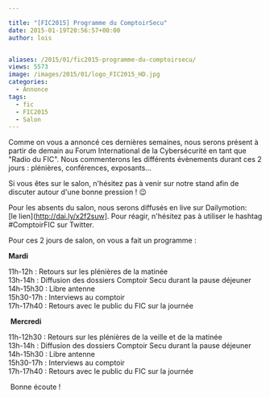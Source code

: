 ```yaml
---

title: "[FIC2015] Programme du ComptoirSecu"
date: 2015-01-19T20:56:57+00:00
author: lois


aliases: /2015/01/fic2015-programme-du-comptoirsecu/
views: 5573
image: /images/2015/01/logo_FIC2015_HD.jpg
categories:
  - Annonce
tags:
  - fic
  - FIC2015
  - Salon
---
```



Comme on vous a annoncé ces dernières semaines, nous serons présent à partir de demain au Forum International de la Cybersécurité en tant que "Radio du FIC". Nous commenterons les différents évènements durant ces 2 jours : plénières, conférences, exposants...

Si vous êtes sur le salon, n'hésitez pas à venir sur notre stand afin de discuter autour d'une bonne pression ! 😉

Pour les absents du salon, nous serons diffusés en live sur Dailymotion: [le lien](http://dai.ly/x2f2suw]. Pour réagir, n'hésitez pas à utiliser le hashtag #ComptoirFIC sur Twitter.

Pour ces 2 jours de salon, on vous a fait un programme :


  <span ><strong>Mardi</strong></span>



  11h-12h : Retours sur les plénières de la matinée<br /> 13h-14h : Diffusion des dossiers Comptoir Secu durant la pause déjeuner<br /> <span >14h-15h30 : Libre antenne<br /> </span><span >15h30-17h : Interviews au comptoir<br /> </span>17h-17h40 : Retours avec le public du FIC sur la journée



   <span ><strong>Mercredi </strong></span>



  11h-12h30 : Retours sur les plénières de la veille et de la matinée<br /> 13h-14h : Diffusion des dossiers Comptoir Secu durant la pause déjeuner<br /> 14h-15h30 : Libre antenne<br /> 15h30-17h : Interviews au comptoir<br /> 17h-17h40 : Retours avec le public du FIC sur la journée



   Bonne écoute !
